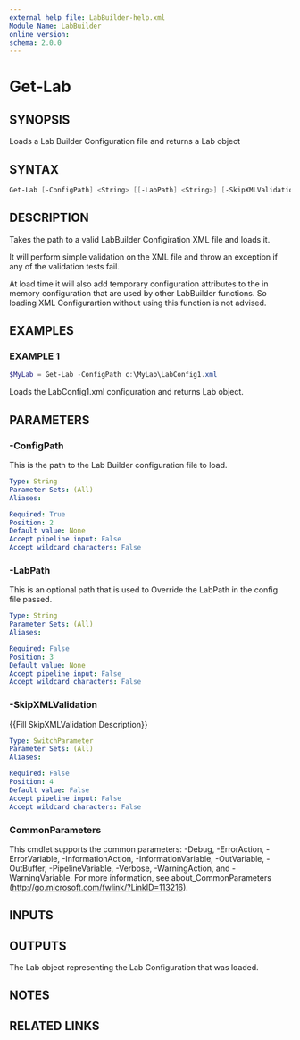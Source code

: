 ```yaml
---
external help file: LabBuilder-help.xml
Module Name: LabBuilder
online version:
schema: 2.0.0
---
```


# Get-Lab

## SYNOPSIS

Loads a Lab Builder Configuration file and returns a Lab object

## SYNTAX

```powershell
Get-Lab [-ConfigPath] <String> [[-LabPath] <String>] [-SkipXMLValidation] [<CommonParameters>]
```

## DESCRIPTION

Takes the path to a valid LabBuilder Configiration XML file and loads it.

It will perform simple validation on the XML file and throw an exception
if any of the validation tests fail.

At load time it will also add temporary configuration attributes to the in
memory configuration that are used by other LabBuilder functions.
So loading
XML Configurartion without using this function is not advised.

## EXAMPLES

### EXAMPLE 1

```powershell
$MyLab = Get-Lab -ConfigPath c:\MyLab\LabConfig1.xml
```

Loads the LabConfig1.xml configuration and returns Lab object.

## PARAMETERS

### -ConfigPath

This is the path to the Lab Builder configuration file to load.

```yaml
Type: String
Parameter Sets: (All)
Aliases:

Required: True
Position: 2
Default value: None
Accept pipeline input: False
Accept wildcard characters: False
```

### -LabPath

This is an optional path that is used to Override the LabPath in the config
file passed.

```yaml
Type: String
Parameter Sets: (All)
Aliases:

Required: False
Position: 3
Default value: None
Accept pipeline input: False
Accept wildcard characters: False
```

### -SkipXMLValidation

{{Fill SkipXMLValidation Description}}

```yaml
Type: SwitchParameter
Parameter Sets: (All)
Aliases:

Required: False
Position: 4
Default value: False
Accept pipeline input: False
Accept wildcard characters: False
```

### CommonParameters

This cmdlet supports the common parameters: -Debug, -ErrorAction, -ErrorVariable, -InformationAction, -InformationVariable, -OutVariable, -OutBuffer, -PipelineVariable, -Verbose, -WarningAction, and -WarningVariable.
For more information, see about_CommonParameters (http://go.microsoft.com/fwlink/?LinkID=113216).

## INPUTS

## OUTPUTS

The Lab object representing the Lab Configuration that was loaded.

## NOTES

## RELATED LINKS
